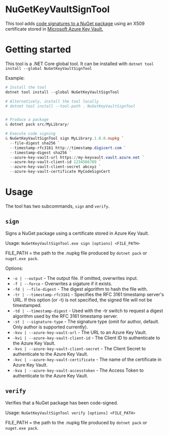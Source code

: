 NuGetKeyVaultSignTool
=====================

This tool adds [code signatures to a NuGet package](https://docs.microsoft.com/en-us/nuget/reference/signed-packages-reference) using an X509 certificate stored in [Microsoft Azure Key Vault.](https://azure.microsoft.com/en-us/services/key-vault/)

# Getting started

This tool is a .NET Core global tool. It can be installed with `dotnet tool install --global NuGetKeyVaultSignTool` 

Example:
```ps1
# Install the tool
dotnet tool install --global NuGetKeyVaultSignTool

# Alternatively, install the tool locally
# dotnet tool install --tool-path . NuGetKeyVaultSignTool


# Produce a package
& dotnet pack src/MyLibrary/

# Execute code signing
& NuGetKeyVaultSignTool sign MyLibrary.1.0.0.nupkg `
  --file-digest sha256 `
  --timestamp-rfc3161 http://timestamp.digicert.com `
  --timestamp-digest sha256 `
  --azure-key-vault-url https://my-keyvault.vault.azure.net `
  --azure-key-vault-client-id 1234566789 `
  --azure-key-vault-client-secret abcxyz `
  --azure-key-vault-certificate MyCodeSignCert
```

# Usage

The tool has two subcommands, `sign` and `verify`.

## `sign`

Signs a NuGet package using a certificate stored in Azure Key Vault.

Usage: `NuGetKeyVaultSignTool.exe sign [options] <FILE_PATH>`

FILE_PATH = the path to the .nupkg file produced by `dotnet pack` or `nuget.exe pack`.

Options:

* `-o | --output` - The output file. If omitted, overwrites input.
* `-f | --force` - Overwrites a sigature if it exists.
* `-fd | --file-digest` - The digest algorithm to hash the file with.
* `-tr | --timestamp-rfc3161` - Specifies the RFC 3161 timestamp server's URL. If this option (or -t) is not specified, the signed file will not be timestamped.
* `-td | --timestamp-digest` - Used with the -tr switch to request a digest algorithm used by the RFC 3161 timestamp server.
* `-st | --signature-type` - The signature type (omit for author, default. Only author is supported currently).
* `-kvu | --azure-key-vault-url` - The URL to an Azure Key Vault.
* `-kvi | --azure-key-vault-client-id` - The Client ID to authenticate to the Azure Key Vault.
* `-kvs | --azure-key-vault-client-secret` - The Client Secret to authenticate to the Azure Key Vault.
* `-kvc | --azure-key-vault-certificate` - The name of the certificate in Azure Key Vault.
* `-kva | --azure-key-vault-accesstoken` - The Access Token to authenticate to the Azure Key Vault.

## `verify`

Verifies that a NuGet package has been code-signed.

Usage: `NuGetKeyVaultSignTool verify [options] <FILE_PATH>`

FILE_PATH = the path to the .nupkg file produced by `dotnet pack` or `nuget.exe pack`.

